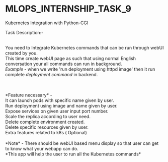 # MLOPS_INTERNSHIP_TASK_9

Kubernetes Integration with Python-CGI

Task Description:-

</br>You need to Integrate Kubernetes commands that can be run through webUI created by you. 
</br>This time create webUI page as such that using normal English conversation your all commands can run in background. 
</br>*Example* - when we write 'run deployment using httpd image' then it run complete *deployment command* in backend. 

</br>
</br>
*Feature necessary* -</br>
 It can launch pods with specific name given by user. </br>
 Run deployment using image and name given by user. </br>
 Expose services on given user input port number. </br>
 Scale the replica according to user need. </br>
 Delete complete environment created. </br>
 Delete specific resources given by user. </br>
 Extra features related to k8s ( Optional) </br>
</br>
*Note* - There should be webUI based menu display so that user can get to know what your webapp can do. 
</br>
*This app will help the user to run all the Kubernetes commands*
